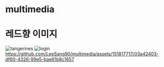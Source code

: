 # multimedia
# 레드향 이미지
![tangerines](https://github.com/LeeSang90/ImageCollect/assets/151817717/9ae1b5d5-24e4-482a-afb2-5e5e91301308)
![login](https://github.com/LeeSang90/multimedia/assets/151817717/a46961ab-ffea-4699-b1b7-fe2fd8025b9e)
https://github.com/LeeSang90/multimedia/assets/151817717/03a42403-df60-4326-99e5-bae61b8c1657
